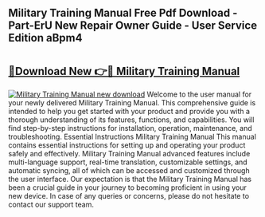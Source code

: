 ## Military Training Manual Free Pdf Download - Part-ErU New Repair Owner Guide - User Service Edition aBpm4

# <h2><a href="http://bc9833.oget.top/?id=Military+Training+Manual">🔗Download New 👉🔴 Military Training Manual</a></h2>

[![Military Training Manual new download](https://i.imgur.com/5g1atiW.png)](http://bc9833.oget.top/?id=Military+Training+Manual)
Welcome to the user manual for your newly delivered Military Training Manual. This comprehensive guide is intended to help you get started with your product and provide you with a thorough understanding of its features, functions, and capabilities. You will find step-by-step instructions for installation, operation, maintenance, and troubleshooting. Essential Instructions Military Training Manual This manual contains essential instructions for setting up and operating your product safely and effectively. Military Training Manual advanced features include multi-language support, real-time translation, customizable settings, and automatic syncing, all of which can be accessed and customized through the user interface. Our expectation is that the Military Training Manual has been a crucial guide in your journey to becoming proficient in using your new device. In case of any queries or concerns, please do not hesitate to contact our support team.
